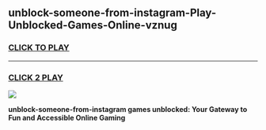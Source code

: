 
## unblock-someone-from-instagram-Play-Unblocked-Games-Online-vznug
<h3>
<a href="https://premium76.site?title=unblock-someone-from-instagram&ref=25A">CLICK TO PLAY</a></h3>
<hr>

<h3>
<a href="https://premium76.site?title=unblock-someone-from-instagram&ref=25A">CLICK 2 PLAY</a>
  
</h3>

<a href="https://premium76.site?title=unblock-someone-from-instagram&ref=25A"><img src="https://clearcache.store/games.png"></a>


**unblock-someone-from-instagram games unblocked: Your Gateway to Fun and Accessible Online Gaming**
